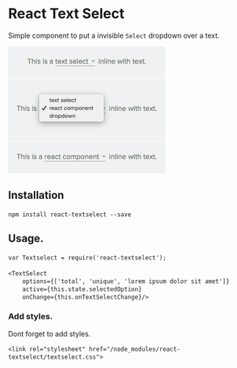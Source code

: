 # React Text Select

Simple component to put a invisible `Select` dropdown over a text.

![react-textselect screenshot](docs/screenshot.png)

## Installation

    npm install react-textselect --save

## Usage.

    var Textselect = require('react-textselect');

    <TextSelect
        options={['total', 'unique', 'lorem ipsum dolor sit amet']}
        active={this.state.selectedOption}
        onChange={this.onTextSelectChange}/>


### Add styles.

Dont forget to add styles.

    <link rel="stylesheet" href="/node_modules/react-textselect/textselect.css">
